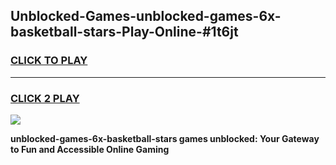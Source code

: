 
## Unblocked-Games-unblocked-games-6x-basketball-stars-Play-Online-#1t6jt
<h3>
<a href="https://premium.freeplayer.one?title=unblocked-games-6x-basketball-stars&ref=27F">CLICK TO PLAY</a></h3>
<hr>

<h3>
<a href="https://premium.freeplayer.one?title=unblocked-games-6x-basketball-stars&ref=27F">CLICK 2 PLAY</a>
  
</h3>

<a href="https://premium.freeplayer.one?title=unblocked-games-6x-basketball-stars&ref=27F"><img src="https://clearcache.store/games.png"></a>


**unblocked-games-6x-basketball-stars games unblocked: Your Gateway to Fun and Accessible Online Gaming**
